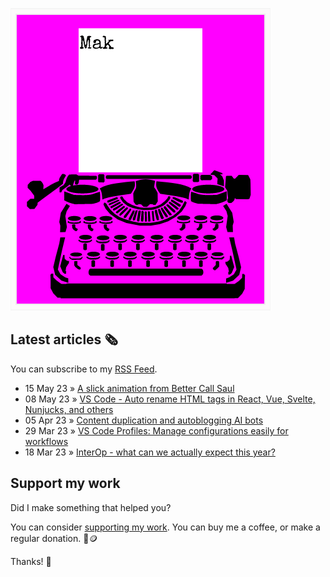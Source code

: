 ![quote](img/quote.gif)

## Latest articles 🗞️

You can subscribe to my [RSS Feed](https://www.roboleary.net/feed.xml).

<!-- BLOG:START -->
 - 15 May 23 » [A slick animation from Better Call Saul](https://www.roboleary.net/animation/2023/05/15/a-slick-animation-better-call-saul-title-sequence.html)
 - 08 May 23 » [VS Code - Auto rename HTML tags in React, Vue, Svelte, Nunjucks, and others](https://www.roboleary.net/vscode/2023/05/08/auto-rename-tags-react-vue-svelte.html)
 - 05 Apr 23 » [Content duplication and autoblogging AI bots](https://www.roboleary.net/tools/2023/04/05/autoblogging-ai-bots-content-duplication.html)
 - 29 Mar 23 » [VS Code Profiles: Manage configurations easily for workflows](https://www.roboleary.net/vscode/2023/03/29/vscode-workflow-environment-configuration-profile.html)
 - 18 Mar 23 » [InterOp - what can we actually expect this year?](https://www.roboleary.net/webdev/2023/03/18/interop-what-can-we-expect.html)<!-- BLOG:END -->

## Support my work

Did I make something that helped you?

You can consider [supporting my work](https://ko-fi.com/roboleary). You can buy me a coffee, or make a regular donation. 🌈🪙

Thanks! 🙏
